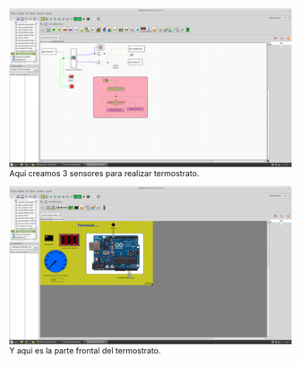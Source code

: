 ![](Paso1.png)
Aqui creamos 3 sensores para realizar termostrato.

![](Paso2.png)
Y aqui es la parte frontal del termostrato.
